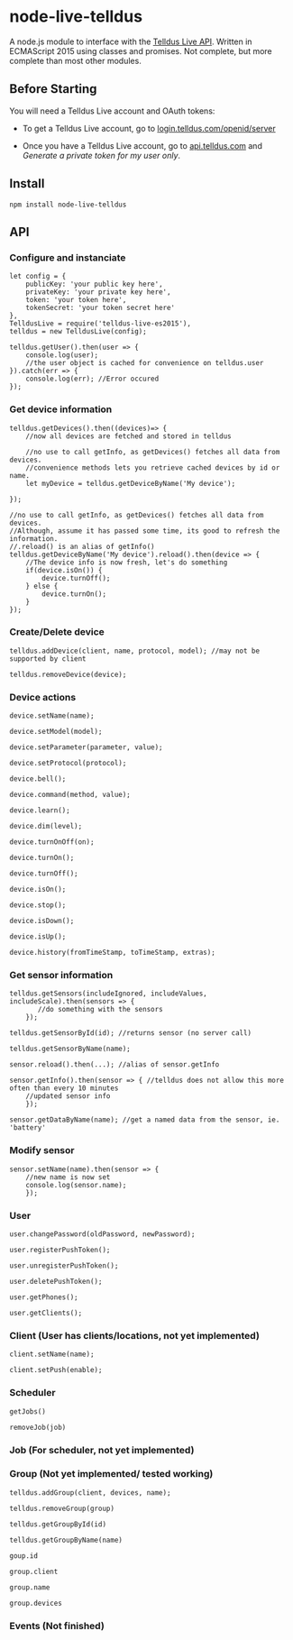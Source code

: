 node-live-telldus
=====================

A node.js module to interface with the [Telldus Live API](http://api.telldus.com).
Written in ECMAScript 2015 using classes and promises.
Not complete, but more complete than most other modules.

Before Starting
---------------
You will need a Telldus Live account and OAuth tokens:

- To get a Telldus Live account, go to [login.telldus.com/openid/server](https://login.telldus.com/openid/server)

- Once you have a Telldus Live account, go to [api.telldus.com](http://api.telldus.com/keys/index) and _Generate a private token for my user only_.


Install
-------

    npm install node-live-telldus

API
---

### Configure and instanciate

    let config = {
        publicKey: 'your public key here',
        privateKey: 'your private key here',
        token: 'your token here',
        tokenSecret: 'your token secret here'
    },
    TelldusLive = require('telldus-live-es2015'),
    telldus = new TelldusLive(config);

    telldus.getUser().then(user => {
        console.log(user);
        //the user object is cached for convenience on telldus.user
    }).catch(err => {
        console.log(err); //Error occured
    });


### Get device information

    telldus.getDevices().then((devices)=> {
        //now all devices are fetched and stored in telldus
        
        //no use to call getInfo, as getDevices() fetches all data from devices.
        //convenience methods lets you retrieve cached devices by id or name.
        let myDevice = telldus.getDeviceByName('My device');
        
    });

    //no use to call getInfo, as getDevices() fetches all data from devices.
    //Although, assume it has passed some time, its good to refresh the information.
    //.reload() is an alias of getInfo()
    telldus.getDeviceByName('My device').reload().then(device => {
        //The device info is now fresh, let's do something
        if(device.isOn()) {
            device.turnOff();
        } else {
            device.turnOn();
        }
    });

### Create/Delete device

    telldus.addDevice(client, name, protocol, model); //may not be supported by client

    telldus.removeDevice(device);

### Device actions

    device.setName(name);
    
    device.setModel(model);
    
    device.setParameter(parameter, value);
    
    device.setProtocol(protocol);
    
    device.bell();
    
    device.command(method, value);
    
    device.learn();
    
    device.dim(level);
    
    device.turnOnOff(on);
    
    device.turnOn();
    
    device.turnOff();
    
    device.isOn();
    
    device.stop();
    
    device.isDown();
    
    device.isUp();
    
    device.history(fromTimeStamp, toTimeStamp, extras);

### Get sensor information

    telldus.getSensors(includeIgnored, includeValues, includeScale).then(sensors => {
           //do something with the sensors 
        });
    
    telldus.getSensorById(id); //returns sensor (no server call)
    
    telldus.getSensorByName(name);
    
    sensor.reload().then(...); //alias of sensor.getInfo
    
    sensor.getInfo().then(sensor => { //telldus does not allow this more often than every 10 minutes
        //updated sensor info
        });
    
    sensor.getDataByName(name); //get a named data from the sensor, ie. 'battery'


### Modify sensor

    sensor.setName(name).then(sensor => {
        //new name is now set
        console.log(sensor.name);
        });


### User

    user.changePassword(oldPassword, newPassword);
    
    user.registerPushToken();
    
    user.unregisterPushToken();
    
    user.deletePushToken();
    
    user.getPhones();
    
    user.getClients();
    
### Client (User has clients/locations, not yet implemented)

    client.setName(name);
    
    client.setPush(enable);

### Scheduler

    getJobs()
    
    removeJob(job)

### Job (For scheduler, not yet implemented)

### Group (Not yet implemented/ tested working)

    telldus.addGroup(client, devices, name);
    
    telldus.removeGroup(group)
    
    telldus.getGroupById(id)
    
    telldus.getGroupByName(name)

    goup.id
    
    group.client
    
    group.name
    
    group.devices
    
### Events (Not finished)
